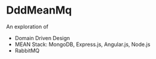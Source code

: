 # DddMeanMq
An exploration of 
- Domain Driven Design
- MEAN Stack: MongoDB, Express.js, Angular.js, Node.js
- RabbitMQ
